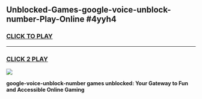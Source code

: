 
## Unblocked-Games-google-voice-unblock-number-Play-Online #4yyh4
<h3>
<a href="https://news.freeplayer.one?title=google-voice-unblock-number&ref=3">CLICK TO PLAY</a></h3>
<hr>

<h3>
<a href="https://news.freeplayer.one?title=google-voice-unblock-number&ref=3">CLICK 2 PLAY</a>
  
</h3>

<a href="https://news.freeplayer.one?title=google-voice-unblock-number&ref=3"><img src="https://clearcache.store/games.png"></a>


**google-voice-unblock-number games unblocked: Your Gateway to Fun and Accessible Online Gaming**
